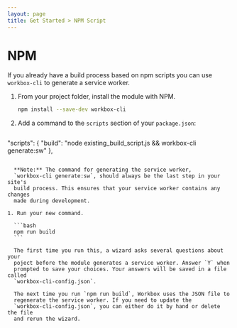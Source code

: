 ```yaml
---
layout: page
title: Get Started > NPM Script
---
```


# NPM

If you already have a build process based on npm scripts you can use
`workbox-cli` to generate a service worker.

1. From your project folder, install the module with NPM.

    ```bash
    npm install --save-dev workbox-cli
    ```

1. Add a command to the `scripts` section of your `package.json`:

    ```json
  "scripts": {
      "build": "node existing_build_script.js && workbox-cli generate:sw"
  },
  ```

    **Note:** The command for generating the service worker,
    `workbox-cli generate:sw`, should always be the last step in your site's
    build process. This ensures that your service worker contains any changes
    made during development.

1. Run your new command.

    ```bash
    npm run build
    ```

    The first time you run this, a wizard asks several questions about your
    poject before the module generates a service worker. Answer `Y` when
    prompted to save your choices. Your answers will be saved in a file called
    `workbox-cli-config.json`.

    The next time you run `npm run build`, Workbox uses the JSON file to
    regenerate the service worker. If you need to update the
    `workbox-cli-config.json`, you can either do it by hand or delete the file
    and rerun the wizard.




